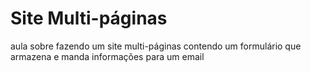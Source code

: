 # Site Multi-páginas
 
aula sobre fazendo um site multi-páginas contendo um formulário que armazena e manda informações para um email
